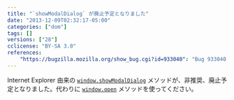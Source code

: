 ```yaml
---
title: "`showModalDialog` が廃止予定となりました"
date: "2013-12-09T02:32:17-05:00"
categories: ["dom"]
tags: []
versions: ["28"]
cclicense: "BY-SA 3.0"
references:
    "https://bugzilla.mozilla.org/show_bug.cgi?id=933040": "Bug 933040 – Warn for showModalDialog uses"
---
```

Internet Explorer 由来の [`window.showModalDialog`](https://developer.mozilla.org/ja/docs/Web/API/window.showModalDialog) メソッドが、非推奨、廃止予定となりました。代わりに [`window.open`](https://developer.mozilla.org/ja/docs/Web/API/window.open) メソッドを使ってください。
